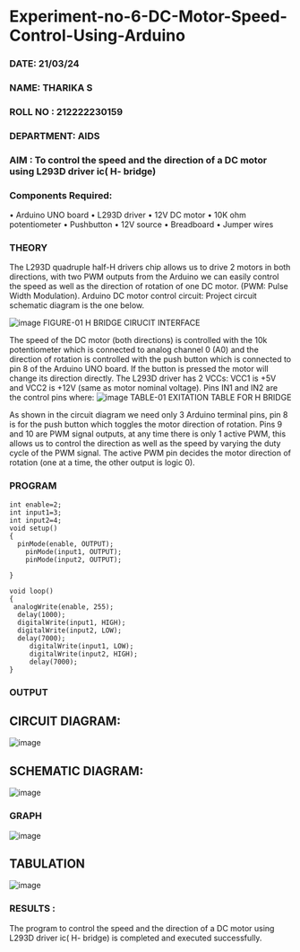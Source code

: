 # Experiment-no-6-DC-Motor-Speed-Control-Using-Arduino
###  DATE: 21/03/24

###  NAME: THARIKA S
###  ROLL NO : 212222230159
###  DEPARTMENT: AIDS

### AIM : To control the speed and the direction of a DC motor using L293D driver ic( H- bridge)

### Components Required:
•	Arduino UNO board
•	L293D driver
•	12V DC motor
•	10K ohm potentiometer
•	Pushbutton
•	12V source
•	Breadboard
•	Jumper wires
### THEORY 
The L293D quadruple half-H drivers chip allows us to drive 2 motors in both directions, with two PWM outputs from the Arduino we can easily control the speed as well as the direction of rotation of one DC motor. (PWM: Pulse Width Modulation).
Arduino DC motor control circuit:
Project circuit schematic diagram is the one below.

![image](https://user-images.githubusercontent.com/36288975/167763051-b230c183-afc5-46f2-ba95-0f95e10dd6c9.png)
FIGURE-01 H BRIDGE CIRUCIT INTERFACE 
 
The speed of the DC motor (both directions) is controlled with the 10k potentiometer which is connected to analog channel 0 (A0) and the direction of rotation is controlled with the push button which is connected to pin 8 of the Arduino UNO board. If the button is pressed the motor will change its direction directly.
The L293D driver has 2 VCCs: VCC1 is +5V and VCC2 is +12V (same as motor nominal voltage). Pins IN1 and IN2 are the control pins where:
![image](https://user-images.githubusercontent.com/36288975/167763120-1421c2c5-8381-49eb-b376-03f6e1113b7a.png)
TABLE-01 EXITATION TABLE FOR H BRIDGE 

As shown in the circuit diagram we need only 3 Arduino terminal pins, pin 8 is for the push button which toggles the motor direction of rotation. Pins 9 and 10 are PWM signal outputs, at any time there is only 1 active PWM, this allows us to control the direction as well as the speed by varying the duty cycle of the PWM signal. The active PWM pin decides the motor direction of rotation (one at a time, the other output is logic 0).

### PROGRAM 
```
int enable=2;
int input1=3;
int input2=4;
void setup()
{
  pinMode(enable, OUTPUT);
    pinMode(input1, OUTPUT);
    pinMode(input2, OUTPUT);
  
}

void loop()
{
 analogWrite(enable, 255);
  delay(1000); 
  digitalWrite(input1, HIGH);
  digitalWrite(input2, LOW);
  delay(7000);
     digitalWrite(input1, LOW);
     digitalWrite(input2, HIGH);
     delay(7000);
}
```
### OUTPUT
## CIRCUIT DIAGRAM:
![image](https://github.com/tharikasankar/Experiment-no-7-DC-Motor-Speed-Control-Using-Arduino/assets/119475507/8dd86ce9-ac18-48fa-ba92-9964f04b780b)
## SCHEMATIC DIAGRAM:
![image](https://github.com/tharikasankar/Experiment-no-7-DC-Motor-Speed-Control-Using-Arduino/assets/119475507/57bf78e5-316f-4db8-a58f-e395fa9e3c4f)

### GRAPH 
![image](https://github.com/tharikasankar/Experiment-no-7-DC-Motor-Speed-Control-Using-Arduino/assets/119475507/aaf7818c-342d-4c45-8a86-891570b3e886)




## TABULATION 
![image](https://github.com/tharikasankar/Experiment-no-7-DC-Motor-Speed-Control-Using-Arduino/assets/119475507/ab97e10b-96a9-4d90-9676-1cf184461d0b)




### RESULTS :
The program to control the speed and the direction of a DC motor using L293D driver ic( H- bridge) is completed and executed successfully.

